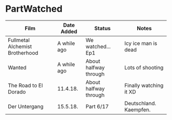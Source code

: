 # PartWatched

| Film | Date Added | Status | Notes |
| ---- | ---------- | ------ | ----- |
| Fullmetal Alchemist Brotherhood | A while ago | We watched... Ep1| Icy ice man is dead |
| Wanted | A while ago | About halfway through | Lots of shooting |
| The Road to El Dorado | 11.4.18. | About halfway through | Finally watching it XD |
| Der Untergang | 15.5.18. | Part 6/17 | Deutschland. Kaempfen. |
